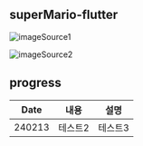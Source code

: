 ## superMario-flutter

![imageSource1](https://www.vectorstock.com/royalty-free-vector/pixel-mario-vector-22605730?utm_source=Pinterest&utm_medium=VectorStock+Social+Share&utm_campaign=Vector+Social+Share&utm_content=Pixel+mario)

![imageSource2](https://imgbin.com/png/jPbXqxxb/new-super-mario-bros-u-super-mario-64-png)

## progress
|Date|내용|설명|
|:------:|:---:|:---:|
|240213|테스트2|테스트3|
